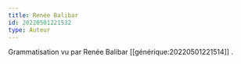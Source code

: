 ```yaml
---
title: Renée Balibar
id: 20220501221532
type: Auteur
---
```



Grammatisation vu par Renée Balibar [[générique:20220501221514]] .